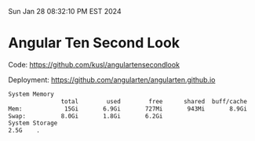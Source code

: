 Sun Jan 28 08:32:10 PM EST 2024

# Angular Ten Second Look

Code: https://github.com/kusl/angulartensecondlook

Deployment: https://github.com/angularten/angularten.github.io

```bash
System Memory
               total        used        free      shared  buff/cache   available
Mem:            15Gi       6.9Gi       727Mi       943Mi       8.9Gi       8.3Gi
Swap:          8.0Gi       1.8Gi       6.2Gi
System Storage
2.5G	.
```

